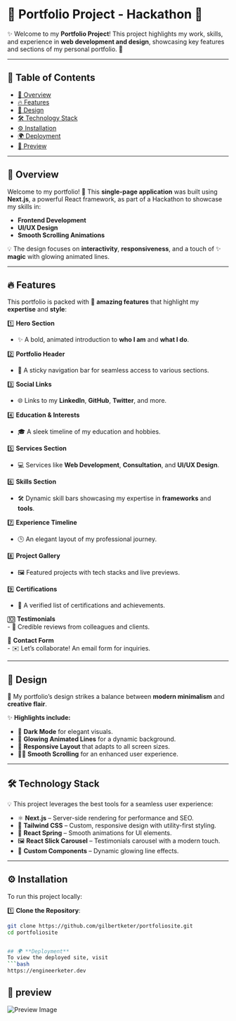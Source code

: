 # 🎉 **Portfolio Project - Hackathon** 🚀

✨ Welcome to my **Portfolio Project**! This project highlights my work, skills, and experience in **web development and design**, showcasing key features and sections of my personal portfolio. 🌟

---

## 📜 **Table of Contents**

- [🌟 Overview](#-overview)
- [🔥 Features](#-features)
- [🎨 Design](#-design)
- [🛠️ Technology Stack](#️-technology-stack)
- [⚙️ Installation](#️-installation)
- [🌍 Deployment](#-deployment)
- [👀 Preview](#-preview)

---

## 🌟 **Overview**

Welcome to my portfolio! 🎨 This **single-page application** was built using **Next.js**, a powerful React framework, as part of a Hackathon to showcase my skills in:

- **Frontend Development**
- **UI/UX Design**
- **Smooth Scrolling Animations**

💡 The design focuses on **interactivity**, **responsiveness**, and a touch of ✨ **magic** with glowing animated lines.

---

## 🔥 **Features**

This portfolio is packed with 🚀 **amazing features** that highlight my **expertise** and **style**:

1️⃣ **Hero Section**  
   - ✨ A bold, animated introduction to **who I am** and **what I do**.

2️⃣ **Portfolio Header**  
   - 📌 A sticky navigation bar for seamless access to various sections.

3️⃣ **Social Links**  
   - 🌐 Links to my **LinkedIn**, **GitHub**, **Twitter**, and more.

4️⃣ **Education & Interests**  
   - 🎓 A sleek timeline of my education and hobbies.

5️⃣ **Services Section**  
   - 💻 Services like **Web Development**, **Consultation**, and **UI/UX Design**.

6️⃣ **Skills Section**  
   - 🛠️ Dynamic skill bars showcasing my expertise in **frameworks** and **tools**.

7️⃣ **Experience Timeline**  
   - 🕒 An elegant layout of my professional journey.

8️⃣ **Project Gallery**  
   - 🖼️ Featured projects with tech stacks and live previews.

9️⃣ **Certifications**  
   - 🏅 A verified list of certifications and achievements.

🔟 **Testimonials**  
    - 💬 Credible reviews from colleagues and clients.

🔢 **Contact Form**  
    - ✉️ Let’s collaborate! An email form for inquiries.

---

## 🎨 **Design**

🎉 My portfolio’s design strikes a balance between **modern minimalism** and **creative flair**.  

✨ **Highlights include:**  
- 🖤 **Dark Mode** for elegant visuals.  
- 🌌 **Glowing Animated Lines** for a dynamic background.  
- 📱 **Responsive Layout** that adapts to all screen sizes.  
- 🧑‍🎨 **Smooth Scrolling** for an enhanced user experience.  

---

## 🛠️ **Technology Stack**

💡 This project leverages the best tools for a seamless user experience:

- ⚛️ **Next.js** – Server-side rendering for performance and SEO.  
- 💅 **Tailwind CSS** – Custom, responsive design with utility-first styling.  
- 🎥 **React Spring** – Smooth animations for UI elements.  
- 🖼️ **React Slick Carousel** – Testimonials carousel with a modern touch.  
- 🌈 **Custom Components** – Dynamic glowing line effects.  

---

## ⚙️ **Installation**

To run this project locally:  

1️⃣ **Clone the Repository**:  
   ```bash
   git clone https://github.com/gilbertketer/portfoliosite.git
   cd portfoliosite


## 🌍 **Deployment**
To view the deployed site, visit 
   ```bash
   https://engineerketer.dev

   ```
## 👀 **preview**
![Preview Image](https://engineerketer.dev/images/preview.png)

